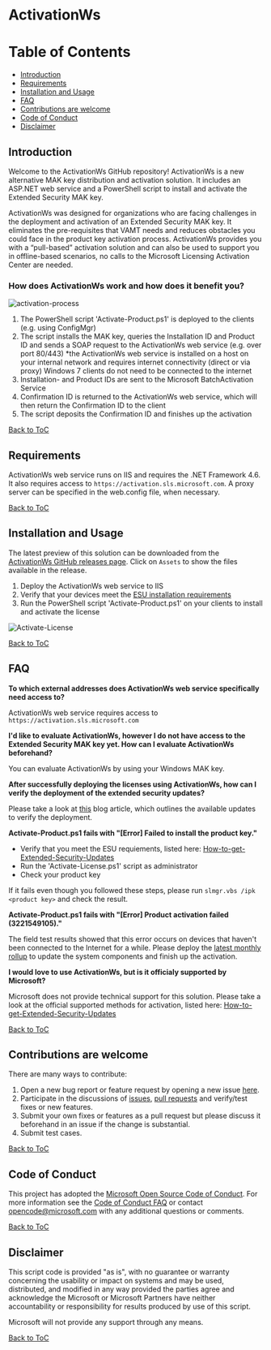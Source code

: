 # ActivationWs

# Table of Contents
<!-- toc -->
- [Introduction](#introduction)
- [Requirements](#requirements)
- [Installation and Usage](#installation-and-usage)
- [FAQ](#faq)
- [Contributions are welcome](#contributions-are-welcome)
- [Code of Conduct](#code-of-conduct)
- [Disclaimer](#disclaimer)

## Introduction

Welcome to the ActivationWs GitHub repository! ActivationWs is a new alternative MAK key distribution and activation solution. It includes an ASP.NET web service and a PowerShell script to install and activate the Extended Security MAK key. 

ActivationWs was designed for organizations who are facing challenges in the deployment and activation of an Extended Security MAK key. It eliminates the pre-requisites that VAMT needs and reduces obstacles you could face in the product key activation process. ActivationWs provides you with a “pull-based” activation solution and can also be used to support you in offline-based scenarios, no calls to the Microsoft Licensing Activation Center are needed.

### How does ActivationWs work and how does it benefit you?

![activation-process](https://github.com/dadorner-msft/ActivationWs/blob/master/doc/images/activation-process.png) 
 
1. The PowerShell script 'Activate-Product.ps1' is deployed to the clients (e.g. using ConfigMgr)
2. The script installs the MAK key, queries the Installation ID and Product ID and sends a SOAP request to the ActivationWs web service (e.g. over port 80/443)
*the ActivationWs web service is installed on a host on your internal network and requires internet connectivity (direct or via proxy) Windows 7 clients do not need to be connected to the internet
3. Installation- and Product IDs are sent to the Microsoft BatchActivation Service
4. Confirmation ID is returned to the ActivationWs web service, which will then return the Confirmation ID to the client
5. The script deposits the Confirmation ID and finishes up the activation

[Back to ToC](#table-of-contents)

## Requirements
ActivationWs web service runs on IIS and requires the .NET Framework 4.6. It also requires access to `https://activation.sls.microsoft.com`. A proxy server can be specified in the web.config file, when necessary.

[Back to ToC](#table-of-contents)

## Installation and Usage

The latest preview of this solution can be downloaded from the [ActivationWs GitHub releases page](https://github.com/dadorner-msft/ActivationWs/releases). Click on `Assets` to show the files available in the release.

1. Deploy the ActivationWs web service to IIS
2. Verify that your devices meet the [ESU installation requirements](https://techcommunity.microsoft.com/t5/Windows-IT-Pro-Blog/How-to-get-Extended-Security-Updates-for-eligible-Windows/ba-p/917807)
3. Run the PowerShell script 'Activate-Product.ps1' on your clients to install and activate the license

![Activate-License](https://github.com/dadorner-msft/activationws/blob/master/doc/images/Activate-License-v0.15.2.gif)

[Back to ToC](#table-of-contents)

## FAQ

**To which external addresses does ActivationWs web service specifically need access to?**

ActivationWs web service requires access to `https://activation.sls.microsoft.com`

**I'd like to evaluate ActivationWs, however I do not have access to the Extended Security MAK key yet. How can I evaluate ActivationWs beforehand?**

You can evaluate ActivationWs by using your Windows MAK key.

**After successfully deploying the licenses using ActivationWs, how can I verify the deployment of the extended security updates?**

Please take a look at [this](https://techcommunity.microsoft.com/t5/Windows-IT-Pro-Blog/How-to-get-Extended-Security-Updates-for-eligible-Windows/ba-p/917807) blog article, which outlines the available updates to verify the deployment.

**Activate-Product.ps1 fails with "[Error] Failed to install the product key."**

- Verify that you meet the ESU requiements, listed here: [How-to-get-Extended-Security-Updates](https://techcommunity.microsoft.com/t5/Windows-IT-Pro-Blog/How-to-get-Extended-Security-Updates-for-eligible-Windows/ba-p/917807)
- Run the 'Activate-License.ps1' script as administrator
- Check your product key

If it fails even though you followed these steps, please run `slmgr.vbs /ipk <product key>` and check the result.

**Activate-Product.ps1 fails with "[Error] Product activation failed (3221549105)."**

The field test results showed that this error occurs on devices that haven't been connected to the Internet for a while. Please deploy the [latest monthly rollup](https://www.catalog.update.microsoft.com/Search.aspx?q=2019-12%20Security%20Monthly%20Quality%20Rollup) to update the system components and finish up the activation.

**I would love to use ActivationWs, but is it officialy supported by Microsoft?**

Microsoft does not provide technical support for this solution. Please take a look at the official supported methods for activation, listed here: [How-to-get-Extended-Security-Updates](https://techcommunity.microsoft.com/t5/Windows-IT-Pro-Blog/How-to-get-Extended-Security-Updates-for-eligible-Windows/ba-p/917807)

[Back to ToC](#table-of-contents)

## Contributions are welcome

There are many ways to contribute:

1. Open a new bug report or feature request by opening a new issue [here](https://github.com/dadorner-msft/ActivationWs/issues/new/choose).
2. Participate in the discussions of [issues](https://github.com/dadorner-msft/ActivationWs/issues), [pull requests](https://github.com/dadorner-msft/ActivationWs/pulls) and verify/test fixes or new features.
3. Submit your own fixes or features as a pull request but please discuss it beforehand in an issue if the change is substantial.
4. Submit test cases.

[Back to ToC](#table-of-contents)

## Code of Conduct

This project has adopted the [Microsoft Open Source Code of Conduct][conduct-code]. For more information see the [Code of Conduct FAQ][conduct-FAQ] or contact [opencode@microsoft.com][conduct-email] with any additional questions or comments.

[conduct-code]: https://opensource.microsoft.com/codeofconduct/ 
[conduct-FAQ]: https://opensource.microsoft.com/codeofconduct/faq/
[conduct-email]: mailto:opencode@microsoft.com

[Back to ToC](#table-of-contents)

## Disclaimer

This script code is provided "as is", with no guarantee or warranty concerning the usability or impact on systems and may be used, distributed, and modified in any way provided the parties agree and acknowledge the Microsoft or Microsoft Partners have neither accountability or responsibility for results produced by use of this script.

Microsoft will not provide any support through any means.

[Back to ToC](#table-of-contents)

